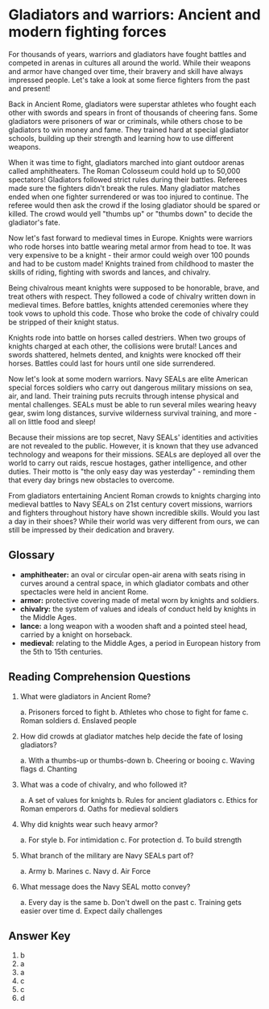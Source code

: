 # Gladiators and warriors: Ancient and modern fighting forces

For thousands of years, warriors and gladiators have fought battles and competed in arenas in cultures all around the world. While their weapons and armor have changed over time, their bravery and skill have always impressed people. Let's take a look at some fierce fighters from the past and present!

Back in Ancient Rome, gladiators were superstar athletes who fought each other with swords and spears in front of thousands of cheering fans. Some gladiators were prisoners of war or criminals, while others chose to be gladiators to win money and fame. They trained hard at special gladiator schools, building up their strength and learning how to use different weapons.

When it was time to fight, gladiators marched into giant outdoor arenas called amphitheaters. The Roman Colosseum could hold up to 50,000 spectators! Gladiators followed strict rules during their battles. Referees made sure the fighters didn't break the rules. Many gladiator matches ended when one fighter surrendered or was too injured to continue. The referee would then ask the crowd if the losing gladiator should be spared or killed. The crowd would yell "thumbs up" or "thumbs down" to decide the gladiator's fate.

Now let's fast forward to medieval times in Europe. Knights were warriors who rode horses into battle wearing metal armor from head to toe. It was very expensive to be a knight - their armor could weigh over 100 pounds and had to be custom made! Knights trained from childhood to master the skills of riding, fighting with swords and lances, and chivalry.

Being chivalrous meant knights were supposed to be honorable, brave, and treat others with respect. They followed a code of chivalry written down in medieval times. Before battles, knights attended ceremonies where they took vows to uphold this code. Those who broke the code of chivalry could be stripped of their knight status.

Knights rode into battle on horses called destriers. When two groups of knights charged at each other, the collisions were brutal! Lances and swords shattered, helmets dented, and knights were knocked off their horses. Battles could last for hours until one side surrendered.

Now let's look at some modern warriors. Navy SEALs are elite American special forces soldiers who carry out dangerous military missions on sea, air, and land. Their training puts recruits through intense physical and mental challenges. SEALs must be able to run several miles wearing heavy gear, swim long distances, survive wilderness survival training, and more - all on little food and sleep!

Because their missions are top secret, Navy SEALs' identities and activities are not revealed to the public. However, it is known that they use advanced technology and weapons for their missions. SEALs are deployed all over the world to carry out raids, rescue hostages, gather intelligence, and other duties. Their motto is "the only easy day was yesterday" - reminding them that every day brings new obstacles to overcome.

From gladiators entertaining Ancient Roman crowds to knights charging into medieval battles to Navy SEALs on 21st century covert missions, warriors and fighters throughout history have shown incredible skills. Would you last a day in their shoes? While their world was very different from ours, we can still be impressed by their dedication and bravery.

## Glossary

- **amphitheater:** an oval or circular open-air arena with seats rising in curves around a central space, in which gladiator combats and other spectacles were held in ancient Rome.
- **armor:** protective covering made of metal worn by knights and soldiers.
- **chivalry:** the system of values and ideals of conduct held by knights in the Middle Ages.
- **lance:** a long weapon with a wooden shaft and a pointed steel head, carried by a knight on horseback.
- **medieval:** relating to the Middle Ages, a period in European history from the 5th to 15th centuries.

## Reading Comprehension Questions

1. What were gladiators in Ancient Rome?

   a. Prisoners forced to fight
   b. Athletes who chose to fight for fame
   c. Roman soldiers
   d. Enslaved people

2. How did crowds at gladiator matches help decide the fate of losing gladiators?

   a. With a thumbs-up or thumbs-down
   b. Cheering or booing
   c. Waving flags
   d. Chanting

3. What was a code of chivalry, and who followed it?

   a. A set of values for knights
   b. Rules for ancient gladiators
   c. Ethics for Roman emperors
   d. Oaths for medieval soldiers

4. Why did knights wear such heavy armor?

   a. For style
   b. For intimidation
   c. For protection
   d. To build strength

5. What branch of the military are Navy SEALs part of?

   a. Army
   b. Marines
   c. Navy
   d. Air Force

6. What message does the Navy SEAL motto convey?

   a. Every day is the same
   b. Don't dwell on the past
   c. Training gets easier over time
   d. Expect daily challenges

## Answer Key

1. b
2. a
3. a
4. c
5. c
6. d

